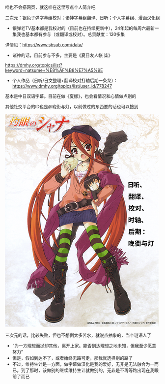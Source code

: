 咱也不会搭网页，就这样在这里写点个人简介吧

二次元：银色子弹字幕组校对；诸神字幕组翻译、日听；个人字幕组、漫画汉化组

- 银弹老TV基本都是我校对的（目前也在持续更新中），24年起的每周六最新一集我也基本都有参与（或翻译或校对）。总贡献度：120多集

详情见：https://www.sbsub.com/data/

- 诸神的话，目前参与不多，主要是《夏目友人帐 柒》

https://dmhy.org/topics/list?keyword=natsume+%E8%AF%B8%E7%A5%9E

- 个人作品（日听/日文整理+翻译校对打轴后期一条龙）：https://www.dmhy.org/topics/list/user_id/778247

基本是中日双语字幕。目前在做《夏娜》，也会看情况和心情做点别的

其他社交平台的ID也是@晚街与灯，以前做过的东西要的话也可以搜到

![](https://github.com/banngai2022/tuchuang/blob/master/img/%E6%B5%B7%E6%8A%A5-%E7%AE%80%E4%BD%93_2.png)

三次元的话，比较失败，但也不想倒太多苦水，就说点抽象的，当个谜语人了
- “为一方理想而抛却其他，离开上家。能否到达理想之地未知，但我至少愿意努力”
- 但是，假如到达不了，或者始终无路可走，那我就选择别的路了
- 不过，维持生计是一方面，做字幕做汉化是我的爱好，无非是无法融合为一而已。到了那时，该做别的继续维持生计就做别的，无非是不再等路出现在我眼前了而已
